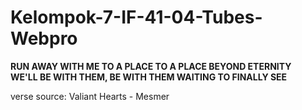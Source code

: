 # Kelompok-7-IF-41-04-Tubes-Webpro

**RUN AWAY WITH ME TO A PLACE TO A PLACE BEYOND ETERNITY**<br>
**WE'LL BE WITH THEM, BE WITH THEM WAITING TO FINALLY SEE**

verse source: Valiant Hearts - Mesmer
